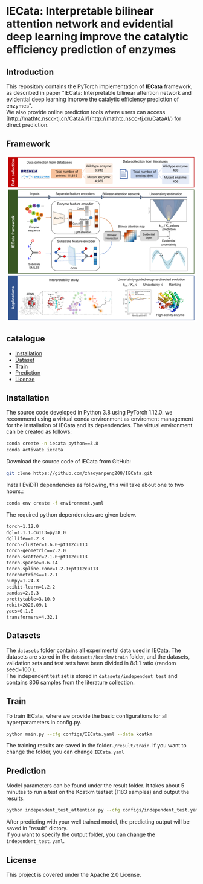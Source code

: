 # IECata: Interpretable bilinear attention network and evidential deep learning improve the catalytic efficiency prediction of enzymes 

## Introduction
This repository contains the PyTorch implementation of **IECata** framework, as described in paper
 "IECata: Interpretable bilinear attention network and evidential deep learning improve the catalytic efficiency prediction of enzymes".  
 We also provide online prediction tools where users can access [http://mathtc.nscc-tj.cn/CataAI/](http://mathtc.nscc-tj.cn/CataAI/) for direct prediction.

## Framework
![IECata](IECata.png)
## catalogue

- [Installation](#Installation)
- [Dataset](#Dataset)
- [Train](#Train)
- [Prediction](#Prediction)
- [License](#License)

## Installation
The source code developed in Python 3.8 using PyTorch 1.12.0. 
we recommend using a virtual conda
 environment as enviroment management for the installation of 
 IECata and its dependencies. 
 The virtual environment can be created as follows:
```bash
conda create -n iecata python==3.8
conda activate iecata
```
Download the source code of IECata from GitHub:
```bash
git clone https://github.com/zhaoyanpeng208/IECata.git
```
Install EviDTI dependencies as following, this will take about one to two hours.:
```bash
conda env create -f environment.yaml
```
The required python dependencies are given below.
```
torch=1.12.0
dgl=1.1.1.cu113=py38_0
dgllife==0.2.8
torch-cluster=1.6.0+pt112cu113
torch-geometric==2.2.0
torch-scatter=2.1.0+pt112cu113
torch-sparse=0.6.14
torch-spline-conv=1.2.1+pt112cu113
torchmetrics==1.2.1
numpy=1.24.3
scikit-learn=1.2.2
pandas=2.0.3
prettytable=3.10.0
rdkit=2020.09.1
yacs=0.1.8
transformers=4.32.1
```


## Datasets
The `datasets` folder contains all experimental data used in IECata. 
The datasets are stored in the `datasets/kcatkm/train` folder, 
and the datasets, validation sets and test sets have been 
divided in 8:1:1 ratio (random seed=100 ).  
The independent test set is stored in `datasets/independent_test`
and contains 806 samples from the literature collection.


## Train
To train IECata, where we provide the
 basic configurations for all hyperparameters in config.py. 
```bash
python main.py --cfg configs/IECata.yaml --data kcatkm
```
The training results are saved in the folder`./result/train`. 
If you want to change the folder, you can change `IECata.yaml`
## Prediction
Model parameters can be found under the result folder.
It takes about 5 minutes to run a test on the Kcatkm testset
 (1183 samples) and output the results.
```bash 
python independent_test_attention.py --cfg configs/independent_test.yaml --data independent_test 
```
After predicting with your well trained model, 
the predicting output will be saved in "result" dictory.  
If you want to specify the output folder, you can change
 the `independent_test.yaml`.
 
## License
This project is covered under the Apache 2.0 License.


